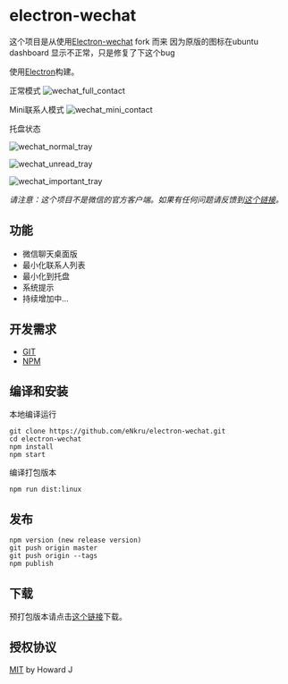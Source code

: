 # electron-wechat
这个项目是从使用[Electron-wechat](https://github.com/eNkru/electron-wechat) fork 而来
因为原版的图标在ubuntu dashboard 显示不正常，只是修复了下这个bug 

使用[Electron](https://electron.atom.io)构建。

正常模式
![wechat_full_contact](https://user-images.githubusercontent.com/13460738/40812895-4c014eba-658c-11e8-95cc-4880519159b2.png)

Mini联系人模式
![wechat_mini_contact](https://user-images.githubusercontent.com/13460738/40812898-4e72c412-658c-11e8-8327-616170035627.png)

托盘状态

![wechat_normal_tray](https://user-images.githubusercontent.com/13460738/40816469-47bb23b6-65a1-11e8-95b8-88b63deea958.png)

![wechat_unread_tray](https://user-images.githubusercontent.com/13460738/40816470-47e8bb0a-65a1-11e8-9639-6d26bdafbe2d.png)

![wechat_important_tray](https://user-images.githubusercontent.com/13460738/40816468-478d812c-65a1-11e8-8116-601e78c61c69.png)

*请注意：这个项目不是微信的官方客户端。如果有任何问题请反馈到[这个链接](https://github.com/eNkru/electron-wechat/issues)。*

## 功能
* 微信聊天桌面版
* 最小化联系人列表
* 最小化到托盘
* 系统提示
* 持续增加中...

## 开发需求
* [GIT](https://git-scm.com/)
* [NPM](https://www.npmjs.com/)

## 编译和安装
本地编译运行
```
git clone https://github.com/eNkru/electron-wechat.git
cd electron-wechat
npm install
npm start
```
编译打包版本
```
npm run dist:linux
```

## 发布
```
npm version (new release version)
git push origin master
git push origin --tags
npm publish
```

## 下载
预打包版本请点击[这个链接](https://github.com/eNkru/electron-wechat/releases)下载。

## 授权协议
[MIT](https://github.com/eNkru/electron-xiami/blob/master/LICENSE) by Howard J
